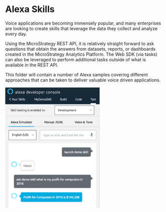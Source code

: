 # Alexa Skills

Voice applications are becoming immensely popular, and many enterprises are looking to create skills that leverage the data they collect and analyze every day. 

Using the MicroStrategy REST API, it is relatively straight forward to ask questions that obtain the answers from datasets, reports, or dashboards created in the MicroStrategy Analytics Platform. The Web SDK (via tasks) can also be leveraged to perform additional tasks outside of what is available in the REST API.

This folder will contain a number of Alexa samples covering different approaches that can be taken to deliver valuable voice driven applications.

<img src="./readmeContent/questions.png"  width="300"/>